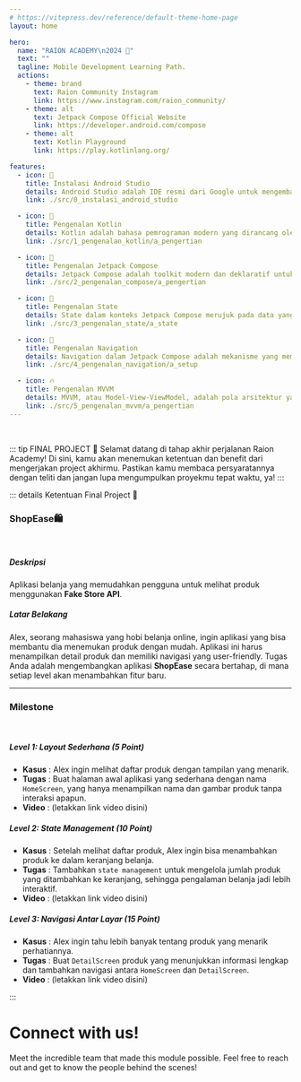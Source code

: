 ```yaml
---
# https://vitepress.dev/reference/default-theme-home-page
layout: home

hero:
  name: "RAION ACADEMY\n2024 🦁"
  text: ""
  tagline: Mobile Development Learning Path.
  actions:
    - theme: brand
      text: Raion Community Instagram
      link: https://www.instagram.com/raion_community/
    - theme: alt
      text: Jetpack Compose Official Website
      link: https://developer.android.com/compose
    - theme: alt
      text: Kotlin Playground
      link: https://play.kotlinlang.org/

features:
  - icon: 📱
    title: Instalasi Android Studio
    details: Android Studio adalah IDE resmi dari Google untuk mengembangkan aplikasi Android.
    link: ./src/0_instalasi_android_studio

  - icon: 💜
    title: Pengenalan Kotlin
    details: Kotlin adalah bahasa pemrograman modern yang dirancang oleh JetBrains dan pertama kali diumumkan pada tahun 2011.
    link: ./src/1_pengenalan_kotlin/a_pengertian

  - icon: 💚
    title: Pengenalan Jetpack Compose
    details: Jetpack Compose adalah toolkit modern dan deklaratif untuk membangun antarmuka pengguna (UI) di aplikasi Android.
    link: ./src/2_pengenalan_compose/a_pengertian

  - icon: 🚩
    title: Pengenalan State
    details: State dalam konteks Jetpack Compose merujuk pada data yang mempengaruhi tampilan antarmuka pengguna (UI) dari komponen tertentu.
    link: ./src/3_pengenalan_state/a_state

  - icon: 📍
    title: Pengenalan Navigation
    details: Navigation dalam Jetpack Compose adalah mekanisme yang memungkinkan pengguna berpindah antara berbagai layar (screens) dalam aplikasi.
    link: ./src/4_pengenalan_navigation/a_setup

  - icon: 🔥
    title: Pengenalan MVVM
    details: MVVM, atau Model-View-ViewModel, adalah pola arsitektur yang dirancang untuk memisahkan logika bisnis dari antarmuka pengguna (UI).
    link: ./src/5_pengenalan_mvvm/a_pengertian
---
```


<br>

::: tip FINAL PROJECT 🌟
Selamat datang di tahap akhir perjalanan Raion Academy! Di sini, kamu akan menemukan ketentuan dan benefit dari mengerjakan project akhirmu. Pastikan kamu membaca persyaratannya dengan teliti dan jangan lupa mengumpulkan proyekmu tepat waktu, ya!
:::

::: details Ketentuan Final Project 📄

### ShopEase🛍

<br>

##### Deskripsi

Aplikasi belanja yang memudahkan pengguna untuk melihat produk menggunakan **Fake Store API**.

##### Latar Belakang

Alex, seorang mahasiswa yang hobi belanja online, ingin aplikasi yang bisa membantu dia menemukan produk dengan mudah. Aplikasi ini harus menampilkan detail produk dan memiliki navigasi yang user-friendly. Tugas Anda adalah mengembangkan aplikasi **ShopEase** secara bertahap, di mana setiap level akan menambahkan fitur baru.

---

### Milestone

<br>

##### Level 1: Layout Sederhana (5 Point)

- **Kasus** : Alex ingin melihat daftar produk dengan tampilan yang menarik.
- **Tugas** : Buat halaman awal aplikasi yang sederhana dengan nama `HomeScreen`, yang hanya menampilkan nama dan gambar produk tanpa interaksi apapun.
- **Video** : (letakkan link video disini)

##### Level 2: State Management (10 Point)

- **Kasus** : Setelah melihat daftar produk, Alex ingin bisa menambahkan produk ke dalam keranjang belanja.
- **Tugas** : Tambahkan `state management` untuk mengelola jumlah produk yang ditambahkan ke keranjang, sehingga pengalaman belanja jadi lebih interaktif.
- **Video** : (letakkan link video disini)

##### Level 3: Navigasi Antar Layar (15 Point)

- **Kasus** : Alex ingin tahu lebih banyak tentang produk yang menarik perhatiannya.
- **Tugas** : Buat `DetailScreen` produk yang menunjukkan informasi lengkap dan tambahkan navigasi antara `HomeScreen` dan `DetailScreen`.
- **Video** : (letakkan link video disini)

:::
<br>

<!-- ## Explore Lebih Lanjut! 📺

<div class="video-container">
  <iframe width="300" height="170" src="https://www.youtube.com/embed/6_wK_Ud8--0" frameborder="0" allowfullscreen></iframe>
  <iframe width="300" height="170" src="https://www.youtube.com/embed/FIEnIBq7Ups" frameborder="0" allowfullscreen></iframe>
  <iframe width="300" height="170" src="https://www.youtube.com/embed/bOd3wO0uFr8" frameborder="0" allowfullscreen></iframe>
  <iframe width="300" height="170" src="https://www.youtube.com/embed/zCIfBbm06QM" frameborder="0" allowfullscreen></iframe>
  <iframe width="300" height="170" src="https://www.youtube.com/embed/ek682t-z2gQ" frameborder="0" allowfullscreen></iframe>
</div>

<style>
  .video-container {
    display: flex;
    overflow-x: auto;
    gap: 16px;
    padding: 16px 0;
  }

  .video-container iframe {
    flex: 0 0 auto;
  }

  .video-container::-webkit-scrollbar {
    display: none;
  }

</style>

<hr> -->

# Connect with us!

Meet the incredible team that made this module possible. Feel free to reach out and get to know the people behind the scenes!

<script setup>
import { VPTeamMembers } from 'vitepress/theme'
import { members } from './models/team-members.ts'
</script>

<VPTeamMembers size="medium" :members="members" />
